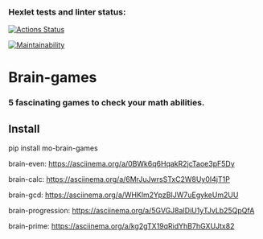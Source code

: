 ### Hexlet tests and linter status:
[![Actions Status](https://github.com/MaxOdinokiy/python-project-lvl1/workflows/hexlet-check/badge.svg)](https://github.com/MaxOdinokiy/python-project-lvl1/actions)

[![Maintainability](https://api.codeclimate.com/v1/badges/1be109d1b68643de41c6/maintainability)](https://codeclimate.com/github/MaxOdinokiy/python-project-lvl1/maintainability)

# Brain-games

### 5 fascinating games to check your math abilities. 

## Install

pip install mo-brain-games


brain-even: https://asciinema.org/a/0BWk6q6HqakR2jcTaoe3pF5Dy

brain-calc: https://asciinema.org/a/6MrJuJwrsSTxC2W8Uy0I4jT1P

brain-gcd: https://asciinema.org/a/WHKlm2YpzBIJW7uEgykeUm2UU

brain-progression: https://asciinema.org/a/5GVGJ8aIDiU1yTJvLb25QpQfA

brain-prime: https://asciinema.org/a/kg2gTX19qRidYhB7hGXUJtx82
